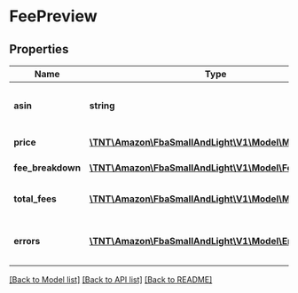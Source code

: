 # FeePreview

## Properties
Name | Type | Description | Notes
------------ | ------------- | ------------- | -------------
**asin** | **string** | The Amazon Standard Identification Number (ASIN) value used to identify the item. | [optional] 
**price** | [**\TNT\Amazon\FbaSmallAndLight\V1\Model\MoneyType**](MoneyType.md) | The price that the seller plans to charge for the item. | [optional] 
**fee_breakdown** | [**\TNT\Amazon\FbaSmallAndLight\V1\Model\FeeLineItem[]**](FeeLineItem.md) | A list of the Small and Light fees for the item. | [optional] 
**total_fees** | [**\TNT\Amazon\FbaSmallAndLight\V1\Model\MoneyType**](MoneyType.md) | The total fees charged if the item participated in the Small and Light program. | [optional] 
**errors** | [**\TNT\Amazon\FbaSmallAndLight\V1\Model\Error[]**](Error.md) | One or more unexpected errors occurred during the getSmallAndLightFeePreview operation. | [optional] 

[[Back to Model list]](../README.md#documentation-for-models) [[Back to API list]](../README.md#documentation-for-api-endpoints) [[Back to README]](../README.md)


